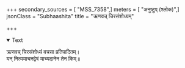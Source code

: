 +++
secondary_sources = [ "MSS_7358",]
meters = [ "अनुष्टुप् (श्लोक)",]
jsonClass = "Subhaashita"
title = "ऋणवच् चिरसंशोध्यम्"

+++

<details open><summary>Text</summary>

ऋणवच् चिरसंशोध्यं वचसा प्रतिपादितम्।  
यन् नित्ययाचनद्वेषं याच्यदानेन तेन किम्॥
</details>
